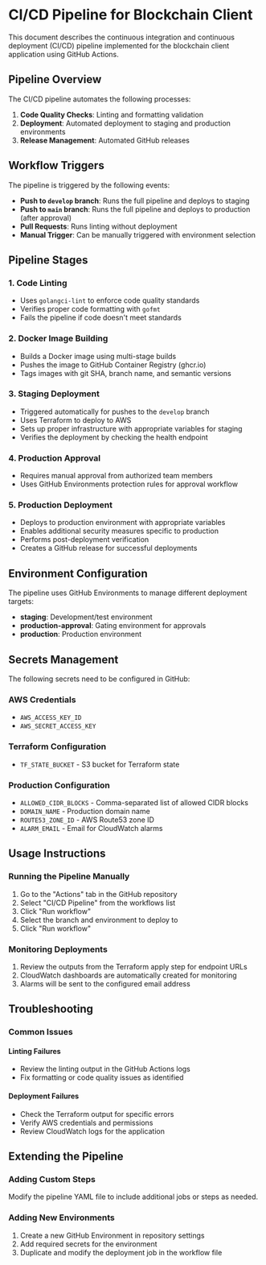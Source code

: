 # CI/CD Pipeline for Blockchain Client

This document describes the continuous integration and continuous deployment (CI/CD) pipeline implemented for the blockchain client application using GitHub Actions.

## Pipeline Overview

The CI/CD pipeline automates the following processes:

1. **Code Quality Checks**: Linting and formatting validation
2. **Deployment**: Automated deployment to staging and production environments
3. **Release Management**: Automated GitHub releases

## Workflow Triggers

The pipeline is triggered by the following events:

- **Push to `develop` branch**: Runs the full pipeline and deploys to staging
- **Push to `main` branch**: Runs the full pipeline and deploys to production (after approval)
- **Pull Requests**: Runs linting without deployment
- **Manual Trigger**: Can be manually triggered with environment selection

## Pipeline Stages

### 1. Code Linting

- Uses `golangci-lint` to enforce code quality standards
- Verifies proper code formatting with `gofmt`
- Fails the pipeline if code doesn't meet standards

### 2. Docker Image Building

- Builds a Docker image using multi-stage builds
- Pushes the image to GitHub Container Registry (ghcr.io)
- Tags images with git SHA, branch name, and semantic versions

### 3. Staging Deployment

- Triggered automatically for pushes to the `develop` branch
- Uses Terraform to deploy to AWS
- Sets up proper infrastructure with appropriate variables for staging
- Verifies the deployment by checking the health endpoint

### 4. Production Approval

- Requires manual approval from authorized team members
- Uses GitHub Environments protection rules for approval workflow

### 5. Production Deployment

- Deploys to production environment with appropriate variables
- Enables additional security measures specific to production
- Performs post-deployment verification
- Creates a GitHub release for successful deployments

## Environment Configuration

The pipeline uses GitHub Environments to manage different deployment targets:

- **staging**: Development/test environment
- **production-approval**: Gating environment for approvals
- **production**: Production environment

## Secrets Management

The following secrets need to be configured in GitHub:

### AWS Credentials
- `AWS_ACCESS_KEY_ID`
- `AWS_SECRET_ACCESS_KEY`

### Terraform Configuration
- `TF_STATE_BUCKET` - S3 bucket for Terraform state

### Production Configuration
- `ALLOWED_CIDR_BLOCKS` - Comma-separated list of allowed CIDR blocks
- `DOMAIN_NAME` - Production domain name
- `ROUTE53_ZONE_ID` - AWS Route53 zone ID
- `ALARM_EMAIL` - Email for CloudWatch alarms

## Usage Instructions

### Running the Pipeline Manually

1. Go to the "Actions" tab in the GitHub repository
2. Select "CI/CD Pipeline" from the workflows list
3. Click "Run workflow"
4. Select the branch and environment to deploy to
5. Click "Run workflow"

### Monitoring Deployments

1. Review the outputs from the Terraform apply step for endpoint URLs
2. CloudWatch dashboards are automatically created for monitoring
3. Alarms will be sent to the configured email address

## Troubleshooting

### Common Issues

#### Linting Failures
- Review the linting output in the GitHub Actions logs
- Fix formatting or code quality issues as identified

#### Deployment Failures
- Check the Terraform output for specific errors
- Verify AWS credentials and permissions
- Review CloudWatch logs for the application

## Extending the Pipeline

### Adding Custom Steps
Modify the pipeline YAML file to include additional jobs or steps as needed.

### Adding New Environments
1. Create a new GitHub Environment in repository settings
2. Add required secrets for the environment
3. Duplicate and modify the deployment job in the workflow file
